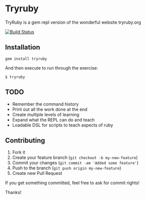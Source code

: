 # Tryruby

TryRuby is a gem repl version of the wonderful website tryruby.org

[![Build Status](https://travis-ci.org/tpitale/tryruby.png?branch=master)](https://travis-ci.org/tpitale/tryruby)

## Installation

    gem install tryruby

And then execute to run through the exercise:

    $ tryruby

## TODO

* Remember the command history
* Print out all the work done at the end
* Create multiple levels of learning
* Expand what the REPL can do and teach
* Loadable DSL for scripts to teach aspects of ruby

## Contributing

1. Fork it
2. Create your feature branch (`git checkout -b my-new-feature`)
3. Commit your changes (`git commit -am 'Added some feature'`)
4. Push to the branch (`git push origin my-new-feature`)
5. Create new Pull Request

If you get something committed, feel free to ask for commit rights!

Thanks!
